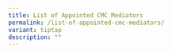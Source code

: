 ```yaml
---
title: List of Appointed CMC Mediators
permalink: /list-of-appointed-cmc-mediators/
variant: tiptap
description: ""
---
```

<p></p>